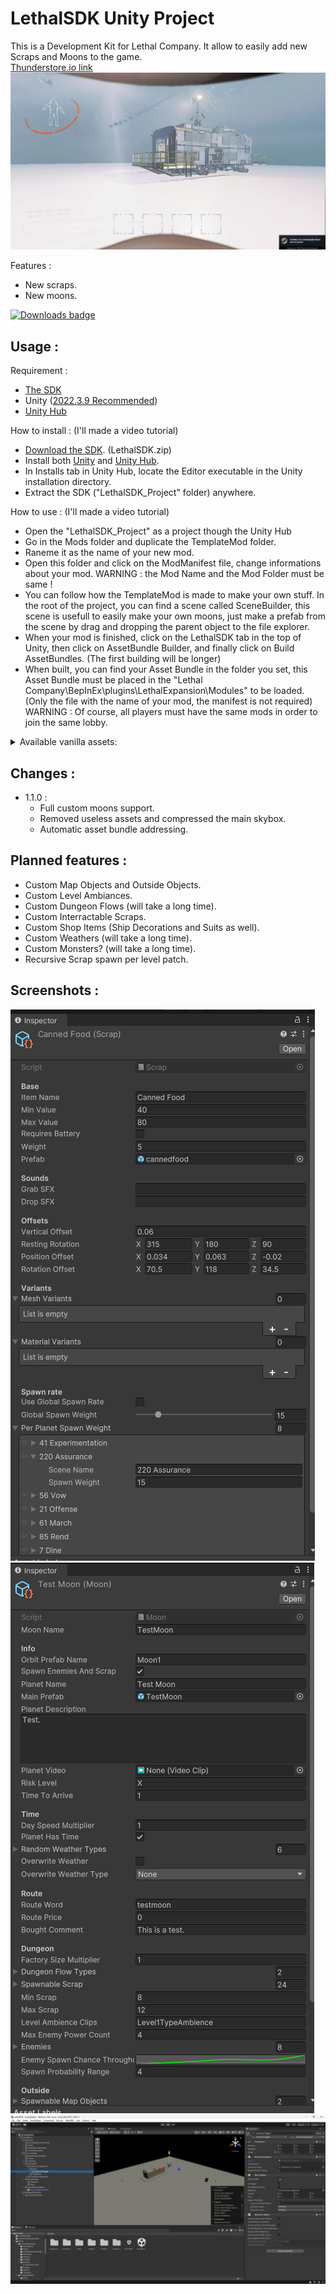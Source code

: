 # LethalSDK Unity Project

 This is a Development Kit for Lethal Company. It allow to easily add new Scraps and Moons to the game.  
 [Thunderstore.io link](https://thunderstore.io/c/lethal-company/p/HolographicWings/LethalSDK/)  
 ![TestMoon](https://raw.githubusercontent.com/HolographicWings/LethalSDK-Unity-Project/main/Screenshots/TestMoon.png "TestMoon")

Features :
- New scraps.
- New moons.

[![Downloads badge](https://img.shields.io/github/downloads/HolographicWings/LethalSDK-Unity-Project/total.svg?style=for-the-badge)](https://github.com/HolographicWings/LethalSDK-Unity-Project/releases)

## Usage :
Requirement :
- [The SDK](https://github.com/HolographicWings/LethalSDK-Unity-Project/releases)
- Unity ([2022.3.9 Recommended](https://unity.com/releases/editor/whats-new/2022.3.9))
- [Unity Hub](https://unity.com/download)

How to install :
(I'll made a video tutorial)
- [Download the SDK](https://github.com/HolographicWings/LethalSDK-Unity-Project/releases). (LethalSDK.zip)
- Install both [Unity](https://unity.com/releases/editor/whats-new/2022.3) and [Unity Hub](https://unity.com/download).
- In Installs tab in Unity Hub, locate the Editor executable in the Unity installation directory.
- Extract the SDK ("LethalSDK_Project" folder) anywhere.

How to use :
(I'll made a video tutorial)
- Open the "LethalSDK_Project" as a project though the Unity Hub
- Go in the Mods folder and duplicate the TemplateMod folder.
- Raneme it as the name of your new mod.
- Open this folder and click on the ModManifest file, change informations about your mod.
  WARNING : the Mod Name and the Mod Folder must be same !
- You can follow how the TemplateMod is made to make your own stuff.
  In the root of the project, you can find a scene called SceneBuilder, this scene is usefull to easily make your own moons, just make a prefab from the scene by drag and dropping the parent object to the file explorer.
- When your mod is finished, click on the LethalSDK tab in the top of Unity, then click on AssetBundle Builder, and finally click on Build AssetBundles. (The first building will be longer)
- When built, you can find your Asset Bundle in the folder you set, this Asset Bundle must be placed in the "Lethal Company\BepInEx\plugins\LethalExpansion\Modules\" to be loaded. (Only the file with the name of your mod, the manifest is not required)
  WARNING : Of course, all players must have the same mods in order to join the same lobby.

<details>
  <summary>Available vanilla assets:</summary>
  <details>
  <summary>Sounds:</summary>
  <ul>
    <li>GrabFlashlight</li>
    <li>DropFlashlight</li>
    <li>PocketFlashlight</li>
    <li>DropHeavyBox1</li>
    <li>GrabKey</li>
    <li>DropKey</li>
    <li>PocketKey</li>
    <li>DropMetalObject1</li>
    <li>DropMetalObject2</li>
    <li>GrabShovel</li>
    <li>DropShovel</li>
    <li>PocketShovel</li>
    <li>DropMetalBox</li>
    <li>HoldTZP</li>
    <li>DropCan</li>
    <li>PocketWalkieTalkie</li>
    <li>ShovelPickUp</li>
    <li>DropPlastic1</li>
    <li>DropBell</li>
    <li>PickUpPlasticBin</li>
    <li>DropBottles</li>
    <li>DropPlastic2</li>
    <li>DropMetalObject3</li>
    <li>DropJug</li>
    <li>DropPlasticLarge</li>
    <li>DropGlass1</li>
    <li>DropThinMetal</li>
    <li>DuckQuack</li>
    <li>DropRubberDuck</li>
    <li>BeeHiveGrab</li>
    <li>BeeHiveDrop</li>
    <li>GhostDeviceHitGround</li>
  </ul>
  </details>
  <details>
  <summary>Orbit Prefabs:</summary>
  <ul>
  <li>Moon1</li>
  <li>Moon2</li>
  <li>Moon3</li>
  </ul>
  </details>
  <details>
  <summary>Map Objects:</summary>
  <ul>
  <li>Landmine</li>
  <li>TurretContainer</li>
  </ul>
  </details>
  <details>
  <summary>OutsideObjects:</summary>
  <ul>
  <li>LargeRock1</li>
  <li>LargeRock2</li>
  <li>LargeRock3</li>
  <li>LargeRock4</li>
  <li>TreeLeafless1</li>
  <li>TreeLeafless2Snowy</li>
  <li>TreeLeafless3Snowy</li>
  <li>SmallGreyRocks1</li>
  <li>SmallGreyRocks2</li>
  <li>GiantPumpkin</li>
  <li>Tree1</li>
  </ul>
  </details>
  <details>
  <summary>Scraps:</summary>
  <ul>
  <li>Cog1</li>
  <li>EnginePart1</li>
  <li>FishTestProp</li>
  <li>MetalSheet</li>
  <li>FlashLaserPointer</li>
  <li>BigBolt</li>
  <li>BottleBin</li>
  <li>Ring</li>
  <li>SteeringWheel</li>
  <li>MoldPan</li>
  <li>EggBeater</li>
  <li>PickleJar</li>
  <li>DustPan</li>
  <li>Airhorn</li>
  <li>ClownHorn</li>
  <li>CashRegister</li>
  <li>Candy</li>
  <li>GoldBar</li>
  <li>YieldSign</li>
  <li>ToyCube</li>
  <li>Remote</li>
  <li>RobotToy</li>
  <li>MagnifyingGlass</li>
  <li>StopSign</li>
  <li>TeaKettle</li>
  <li>Mug</li>
  <li>SodaCanRed</li>
  <li>Phone</li>
  <li>Hairdryer</li>
  <li>Brush</li>
  <li>Bell</li>
  <li>RubberDuck</li>
  <li>ChemicalJug</li>
  <li>FancyLamp</li>
  <li>FancyCup</li>
  <li>FancyPainting</li>
  <li>Toothpaste</li>
  <li>PillBottle</li>
  <li>PerfumeBottle</li>
  <li>Dentures</li>
  <li>7Ball</li>
  </ul>
  </details>
  <details>
  <summary>Ambiances:</summary>
  <ul>
  <li>Level1TypeAmbience</li>
  <li>ForestTypeAmbience</li>
  <li>MansionTypeAmbience</li>
  </ul>
  </details>
  <details>
  <summary>Enemies:</summary>
  <ul>
  <li>Centipede</li>
  <li>SandSpider</li>
  <li>HoarderBug</li>
  <li>Flowerman</li>
  <li>Crawler</li>
  <li>Blob</li>
  <li>DressGirl</li>
  <li>Puffer</li>
  <li>MouthDog</li>
  <li>ForestGiant</li>
  <li>SandWorm</li>
  <li>RedLocustBees</li>
  <li>Doublewing</li>
  <li>DocileLocustBees</li>
  <li>BaboonHawk</li>
  <li>SpringMan</li>
  <li>Jester</li>
  <li>LassoMan</li>
  </ul>
  </details>
</details>

## Changes :
- 1.1.0 :
	- Full custom moons support.
	- Removed useless assets and compressed the main skybox.
	- Automatic asset bundle addressing.

## Planned features :
- Custom Map Objects and Outside Objects.
- Custom Level Ambiances.
- Custom Dungeon Flows (will take a long time).
- Custom Interractable Scraps.
- Custom Shop Items (Ship Decorations and Suits as well).
- Custom Weathers (will take a long time).
- Custom Monsters? (will take a long time).
- Recursive Scrap spawn per level patch.

## Screenshots :
![Scrap1](https://raw.githubusercontent.com/HolographicWings/LethalSDK-Unity-Project/main/Screenshots/Scrap1.png "Scrap1")
![Moon1](https://raw.githubusercontent.com/HolographicWings/LethalSDK-Unity-Project/main/Screenshots/Moon1.png "Moon1")
![SceneBuilder](https://raw.githubusercontent.com/HolographicWings/LethalSDK-Unity-Project/main/Screenshots/SceneBuilder.png "SceneBuilder")
